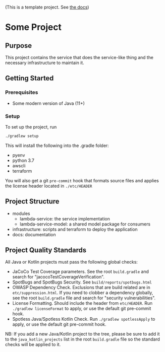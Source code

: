 (This is a template project. See [the docs](./docs/index.md))

Some Project
============


Purpose
-------

This project contains the service that does the service-like thing and the necessary infrastructure to maintain it.


Getting Started
---------------

### Prerequisites

 * Some modern version of Java (11+)
 
### Setup

To set up the project, run 

```bash
./gradlew setup
```

This will install the following into the .gradle folder:

 * pyenv
 * python 3.7
 * awscli
 * terraform
 
You will also get a git `pre-commit` hook that formats source files and applies 
the license header located in `./etc/HEADER`


Project Structure
-----------------

 * modules
   * lambda-service: the service implementation
   * lambda-service-model: a shared model package for consumers
* infrastructure: scripts and terraform to deploy the application
* docs: documentation

Project Quality Standards
-------------------------

All Java or Kotlin projects must pass the following global checks:

 * JaCoCo Test Coverage parameters. See the root `build.gradle` and search for "jacocoTestCoverageVerification".
 * SpotBugs and SpotBugs Security. See `build/reports/spotbugs.html`
 * OWASP Dependency Check. Exclusions that are build related are in `etc/suppression.html`. If you need to clobber a
   dependency globally, see the root `build.gradle` file and search for "security vulnerabilities".
 * License Formatting. Should include the header from `etc/HEADER`. Run `./gradlew licenseFormat` to apply, or use the
   default git pre-commit hook.
 * Spotless Java/Spotless Kotlin Check. Run `./gradlew spotlessApply` to apply, or use the default git pre-commit hook.
 
 NB: If you add a new Java/Kotlin project to the tree, please be sure to add it to the `java_kotlin_projects` list in 
 the root `build.gradle` file so the standard checks will be applied to it.
    